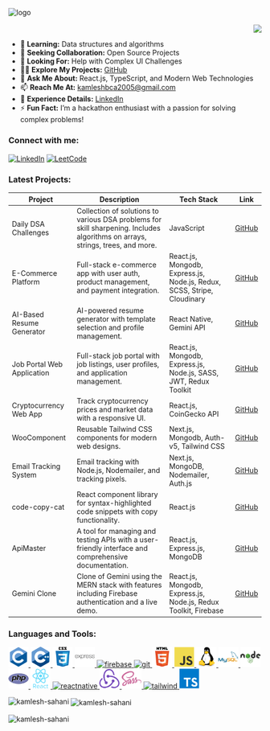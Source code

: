 ![logo](https://github.com/user-attachments/assets/9e69741e-2c35-498a-9712-ab0fb8566dea)

<p align="right">
<img src="https://readme-typing-svg.herokuapp.com?color=FF6F61&width=800&height=60&lines=Hi+👋+I'm+Kamlesh+Sahani!;Full+Stack+Developer+|+React+|+Next.js+|+Node.js+|+Express.js+|+MongoDB+|;Crafting+Seamless+Web+Experiences;Passionate+About+Tech+and+Innovation;Exploring+New+Technologies+Every+Day;Let's+Build+Something+Amazing+Together!" align="center" />
</p>

- 🌱 **Learning:** Data structures and algorithms
- 👯 **Seeking Collaboration:** Open Source Projects
- 🤝 **Looking For:** Help with Complex UI Challenges
- 👨‍💻 **Explore My Projects:** [GitHub](https://github.com/kamlesh-Sahani)
- 💬 **Ask Me About:** React.js, TypeScript, and Modern Web Technologies
- 📫 **Reach Me At:** kamleshbca2005@gmail.com
- 📄 **Experience Details:** [LinkedIn](https://www.linkedin.com/in/kamlesh-sahani-692ab7247)
- ⚡ **Fun Fact:** I’m a hackathon enthusiast with a passion for solving complex problems!



<h3 align="left">Connect with me:</h3>
<p align="left">
  <a href="https://www.linkedin.com/in/kamlesh-sahani-692ab7247" target="_blank"><img align="center" src="https://raw.githubusercontent.com/rahuldkjain/github-profile-readme-generator/master/src/images/icons/Social/linked-in-alt.svg" alt="LinkedIn" height="30" width="40" /></a>
  <a href="https://leetcode.com/u/kamlesh_dev" target="_blank"><img align="center" src="https://raw.githubusercontent.com/rahuldkjain/github-profile-readme-generator/master/src/images/icons/Social/leet-code.svg" alt="LeetCode" height="30" width="40" /></a>
</p>

### Latest Projects:

| Project                        | Description                                                                            | Tech Stack                                      | Link                                                                                   |
| ------------------------------ | -------------------------------------------------------------------------------------- | ---------------------------------------------- | -------------------------------------------------------------------------------------- |
| Daily DSA Challenges          | Collection of solutions to various DSA problems for skill sharpening. Includes algorithms on arrays, strings, trees, and more. | JavaScript                                     | [GitHub](https://github.com/kamlesh-Sahani/DSA-Daily)                     |
| E-Commerce Platform            | Full-stack e-commerce app with user auth, product management, and payment integration. | React.js, Mongodb, Express.js, Node.js, Redux, SCSS, Stripe, Cloudinary | [GitHub](https://github.com/kamlesh-Sahani/Ecommerce_MERN_TypeScript)                     |
| AI-Based Resume Generator      | AI-powered resume generator with template selection and profile management.           | React Native, Gemini API                       | [GitHub](https://github.com/kamlesh-Sahani/Ai-resume-builder-react-native)               |
| Job Portal Web Application     | Full-stack job portal with job listings, user profiles, and application management.   | React.js, Mongodb, Express.js, Node.js, SASS, JWT, Redux Toolkit | [GitHub](https://github.com/kamlesh-Sahani/job_portal_MERN)                              |
| Cryptocurrency Web App         | Track cryptocurrency prices and market data with a responsive UI.                     | React.js, CoinGecko API                       | [GitHub](https://github.com/kamlesh-Sahani/Crypto_Coin_ReactJs)                   |
| WooComponent                   | Reusable Tailwind CSS components for modern web designs.                             | Next.js, Mongodb, Auth-v5, Tailwind CSS       | [GitHub](https://github.com/kamlesh-Sahani/wooComponet)                             |
| Email Tracking System         | Email tracking with Node.js, Nodemailer, and tracking pixels.                         | Next.js, MongoDB, Nodemailer, Auth.js          | [GitHub](https://github.com/kamlesh-Sahani/MAIL_TRACKER_NEXTJS)                    |
| code-copy-cat                  | React component library for syntax-highlighted code snippets with copy functionality. | React.js                                       | [GitHub](https://github.com/kamlesh-Sahani/code-copy-cat)                            |
| ApiMaster                      | A tool for managing and testing APIs with a user-friendly interface and comprehensive documentation. | React.js, Express.js, MongoDB                  | [GitHub](https://github.com/kamlesh-Sahani/Apis-Master)                               |
| Gemini Clone                   | Clone of Gemini using the MERN stack with features including Firebase authentication and a live demo. | React.js, Mongodb, Express.js, Node.js, Redux Toolkit, Firebase | [GitHub](https://github.com/kamlesh-Sahani/Gemini_Clone_MERN_TYPESCRIPT)             |


<h3 align="left">Languages and Tools:</h3>
<p align="left"> <a href="https://www.cprogramming.com/" target="_blank" rel="noreferrer"> <img src="https://raw.githubusercontent.com/devicons/devicon/master/icons/c/c-original.svg" alt="c" width="40" height="40"/> </a> <a href="https://www.w3schools.com/cpp/" target="_blank" rel="noreferrer"> <img src="https://raw.githubusercontent.com/devicons/devicon/master/icons/cplusplus/cplusplus-original.svg" alt="cplusplus" width="40" height="40"/> </a> <a href="https://www.w3schools.com/css/" target="_blank" rel="noreferrer"> <img src="https://raw.githubusercontent.com/devicons/devicon/master/icons/css3/css3-original-wordmark.svg" alt="css3" width="40" height="40"/> </a> <a href="https://expressjs.com" target="_blank" rel="noreferrer"> <img src="https://raw.githubusercontent.com/devicons/devicon/master/icons/express/express-original-wordmark.svg" alt="express" width="40" height="40"/> </a> <a href="https://firebase.google.com/" target="_blank" rel="noreferrer"> <img src="https://www.vectorlogo.zone/logos/firebase/firebase-icon.svg" alt="firebase" width="40" height="40"/> </a> <a href="https://git-scm.com/" target="_blank" rel="noreferrer"> <img src="https://www.vectorlogo.zone/logos/git-scm/git-scm-icon.svg" alt="git" width="40" height="40"/> </a> <a href="https://www.w3.org/html/" target="_blank" rel="noreferrer"> <img src="https://raw.githubusercontent.com/devicons/devicon/master/icons/html5/html5-original-wordmark.svg" alt="html5" width="40" height="40"/> </a> <a href="https://developer.mozilla.org/en-US/docs/Web/JavaScript" target="_blank" rel="noreferrer"> <img src="https://raw.githubusercontent.com/devicons/devicon/master/icons/javascript/javascript-original.svg" alt="javascript" width="40" height="40"/> </a> <a href="https://www.linux.org/" target="_blank" rel="noreferrer"> <img src="https://raw.githubusercontent.com/devicons/devicon/master/icons/linux/linux-original.svg" alt="linux" width="40" height="40"/> </a> <a href="https://www.mysql.com/" target="_blank" rel="noreferrer"> <img src="https://raw.githubusercontent.com/devicons/devicon/master/icons/mysql/mysql-original-wordmark.svg" alt="mysql" width="40" height="40"/> </a> <a href="https://nodejs.org" target="_blank" rel="noreferrer"> <img src="https://raw.githubusercontent.com/devicons/devicon/master/icons/nodejs/nodejs-original-wordmark.svg" alt="nodejs" width="40" height="40"/> </a> <a href="https://www.php.net" target="_blank" rel="noreferrer"> <img src="https://raw.githubusercontent.com/devicons/devicon/master/icons/php/php-original.svg" alt="php" width="40" height="40"/> </a> <a href="https://reactjs.org/" target="_blank" rel="noreferrer"> <img src="https://raw.githubusercontent.com/devicons/devicon/master/icons/react/react-original-wordmark.svg" alt="react" width="40" height="40"/> </a> <a href="https://reactnative.dev/" target="_blank" rel="noreferrer"> <img src="https://reactnative.dev/img/header_logo.svg" alt="reactnative" width="40" height="40"/> </a> <a href="https://redux.js.org" target="_blank" rel="noreferrer"> <img src="https://raw.githubusercontent.com/devicons/devicon/master/icons/redux/redux-original.svg" alt="redux" width="40" height="40"/> </a> <a href="https://sass-lang.com" target="_blank" rel="noreferrer"> <img src="https://raw.githubusercontent.com/devicons/devicon/master/icons/sass/sass-original.svg" alt="sass" width="40" height="40"/> </a> <a href="https://tailwindcss.com/" target="_blank" rel="noreferrer"> <img src="https://www.vectorlogo.zone/logos/tailwindcss/tailwindcss-icon.svg" alt="tailwind" width="40" height="40"/> </a> <a href="https://www.typescriptlang.org/" target="_blank" rel="noreferrer"> <img src="https://raw.githubusercontent.com/devicons/devicon/master/icons/typescript/typescript-original.svg" alt="typescript" width="40" height="40"/> </a> </p>


<p><img align="left" src="https://github-readme-stats.vercel.app/api/top-langs?username=kamlesh-sahani&show_icons=true&locale=en&layout=compact" alt="kamlesh-sahani" /></p>

<p>&nbsp;<img align="center" src="https://github-readme-stats.vercel.app/api?username=kamlesh-sahani&show_icons=true&locale=en" alt="kamlesh-sahani" /></p>

<p><img align="center" src="https://github-readme-streak-stats.herokuapp.com/?user=kamlesh-sahani&" alt="kamlesh-sahani" /></p>


